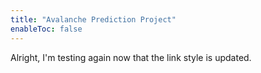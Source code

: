 ```yaml
---
title: "Avalanche Prediction Project"
enableToc: false
---
```


Alright, I'm testing again now that the link style is updated.